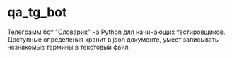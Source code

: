 # qa_tg_bot
Телеграмм бот "Словарик" на Python для начинающих тестировщиков. Доступные определения хранит в json документе, умеет записывать незнакомые термины в текстовый файл.
